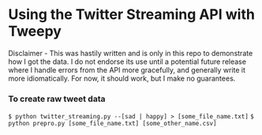 # Using the Twitter Streaming API with Tweepy
Disclaimer - This was hastily written and is only in this repo to demonstrate how I got the data. I do not endorse its use until a potential future release where I handle errors from the API more gracefully, and generally write it more idiomatically. For now, it should work, but I make no guarantees.

### To create raw tweet data
`$ python twitter_streaming.py --[sad | happy] > [some_file_name.txt]`
`$ python prepro.py [some_file_name.txt] [some_other_name.csv]`
